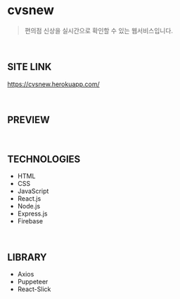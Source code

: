 # cvsnew

> 편의점 신상을 실시간으로 확인할 수 있는 웹서비스입니다.

<br/>

## SITE LINK

https://cvsnew.herokuapp.com/

<br/>

## PREVIEW

<br/>

## TECHNOLOGIES

- HTML
- CSS
- JavaScript
- React.js
- Node.js
- Express.js
- Firebase

<br/>

## LIBRARY

- Axios
- Puppeteer
- React-Slick
